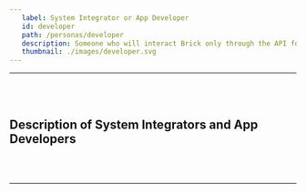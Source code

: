 ```yaml
---
   label: System Integrator or App Developer
   id: developer
   path: /personas/developer
   description: Someone who will interact Brick only through the API for their apps
   thumbnail: ./images/developer.svg
---
```


---
<br><br/>
## Description of System Integrators and App Developers

<br><br/>

---